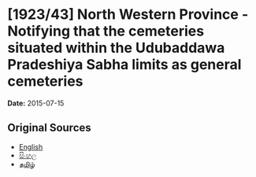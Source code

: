 # [1923/43] North Western Province - Notifying that the cemeteries situated within the Udubaddawa Pradeshiya Sabha limits as general cemeteries

**Date:** 2015-07-15

## Original Sources

- [English](https://documents.gov.lk/view/extra-gazettes/2015/7/1923-43_E.pdf)
- [සිංහල](https://documents.gov.lk/view/extra-gazettes/2015/7/1923-43_S.pdf)
- [தமிழ்](https://documents.gov.lk/view/extra-gazettes/2015/7/1923-43_T.pdf)
